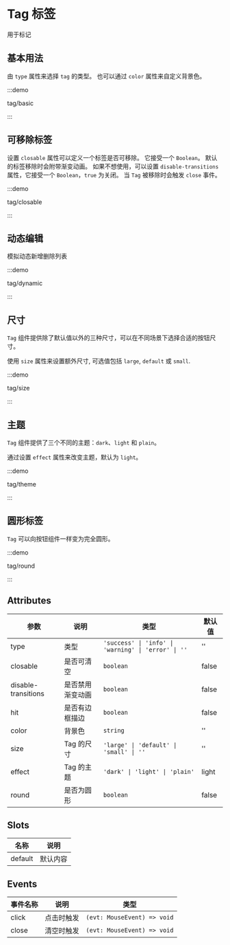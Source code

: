 # Tag 标签

用于标记

## 基本用法

由 `type` 属性来选择 `tag` 的类型。 也可以通过 `color` 属性来自定义背景色。

:::demo

tag/basic

:::

## 可移除标签

设置 `closable` 属性可以定义一个标签是否可移除。 它接受一个 `Boolean`。 默认的标签移除时会附带渐变动画。 如果不想使用，可以设置 `disable-transitions` 属性，它接受一个 `Boolean`，`true` 为关闭。 当 `Tag` 被移除时会触发 `close` 事件。

:::demo

tag/closable

:::

## 动态编辑

模拟动态新增删除列表

:::demo

tag/dynamic

:::

## 尺寸

`Tag` 组件提供除了默认值以外的三种尺寸，可以在不同场景下选择合适的按钮尺寸。

使用 `size` 属性来设置额外尺寸, 可选值包括 `large`, `default` 或 `small`.

:::demo

tag/size

:::

## 主题

`Tag` 组件提供了三个不同的主题：`dark`、`light` 和 `plain`。

通过设置 `effect` 属性来改变主题，默认为 `light`。

:::demo

tag/theme

:::

## 圆形标签

`Tag` 可以向按钮组件一样变为完全圆形。

:::demo

tag/round

:::

## Attributes

| 参数                | 说明             | 类型                                                 | 默认值 |
| ------------------- | ---------------- | ---------------------------------------------------- | ------ |
| type                | 类型             | `'success' \| 'info' \| 'warning' \| 'error' \| ''` | ''     |
| closable            | 是否可清空       | `boolean`                                            | false  |
| disable-transitions | 是否禁用渐变动画 | `boolean`                                            | false  |
| hit                 | 是否有边框描边   | `boolean`                                            | false  |
| color               | 背景色           | `string`                                             | ''     |
| size                | Tag 的尺寸       | `'large' \| 'default' \| 'small' \| ''`              | ''     |
| effect              | Tag 的主题       | `'dark' \| 'light' \| 'plain'`                       | light  |
| round               | 是否为圆形       | `boolean`                                            | false  |

## Slots

| 名称    | 说明     |
| ------- | -------- |
| default | 默认内容 |

## Events

| 事件名称 | 说明       | 类型                        |
| -------- | ---------- | --------------------------- |
| click    | 点击时触发 | `(evt: MouseEvent) => void` |
| close    | 清空时触发 | `(evt: MouseEvent) => void` |
